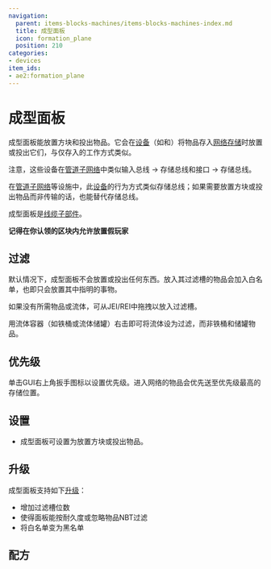 ```yaml
---
navigation:
  parent: items-blocks-machines/items-blocks-machines-index.md
  title: 成型面板
  icon: formation_plane
  position: 210
categories:
- devices
item_ids:
- ae2:formation_plane
---
```


# 成型面板

<GameScene zoom="8" background="transparent">
  <ImportStructure src="../assets/blocks/formation_plane.snbt" />
</GameScene>

成型面板能放置方块和投出物品。它会在[设备](../ae2-mechanics/devices.md)（如<ItemLink id="import_bus" />和<ItemLink id="interface" />）将物品存入[网络存储](../ae2-mechanics/import-export-storage.md)时放置或投出它们，与仅存入的<ItemLink id="storage_bus" />工作方式类似。

<GameScene zoom="8" interactive={true}>
  <ImportStructure src="../assets/assemblies/formation_plane_demonstration.snbt" />
  <IsometricCamera yaw="255" pitch="30" />
</GameScene>

注意，这些设备在[管道子网络](../example-setups/pipe-subnet.md)中类似输入总线 -> 存储总线和接口 -> 存储总线。

<GameScene zoom="6" interactive={true}>
  <ImportStructure src="../assets/assemblies/import_storage_pipe.snbt" />
  <IsometricCamera yaw="195" pitch="30" />
</GameScene>

<GameScene zoom="6" interactive={true}>
  <ImportStructure src="../assets/assemblies/interface_storage_pipe.snbt" />
  <IsometricCamera yaw="195" pitch="30" />
</GameScene>

在[管道子网络](../example-setups/pipe-subnet.md)等设施中，此[设备](../ae2-mechanics/devices.md)的行为方式类似存储总线；如果需要放置方块或投出物品而非传输的话，也能替代存储总线。

成型面板是[线缆子部件](../ae2-mechanics/cable-subparts.md)。

**记得在你认领的区块内允许放置假玩家**

## 过滤

默认情况下，成型面板不会放置或投出任何东西。放入其过滤槽的物品会加入白名单，也即只会放置其中指明的事物。

如果没有所需物品或流体，可从JEI/REI中拖拽以放入过滤槽。

用流体容器（如铁桶或流体储罐）右击即可将流体设为过滤，而非铁桶和储罐物品。

## 优先级

单击GUI右上角扳手图标以设置优先级。进入网络的物品会优先送至优先级最高的存储位置。

## 设置

*   成型面板可设置为放置方块或投出物品。

## 升级

成型面板支持如下[升级](upgrade_cards.md)：

*   <ItemLink id="capacity_card" />增加过滤槽位数
*   <ItemLink id="fuzzy_card" />使得面板能按耐久度或忽略物品NBT过滤
*   <ItemLink id="inverter_card" />将白名单变为黑名单

## 配方

<RecipeFor id="formation_plane" />
